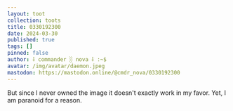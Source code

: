 ```yaml
---
layout: toot
collection: toots
title: 0330192300
date: 2024-03-30
published: true
tags: []
pinned: false
author: ⸸ commander ░ nova ⸸ :~$
avatar: /img/avatar/daemon.jpeg
mastodon: https://mastodon.online/@cmdr_nova/0330192300
---
```


But since I never owned the image it doesn't exactly work in my favor. Yet, I am paranoid for a reason.
